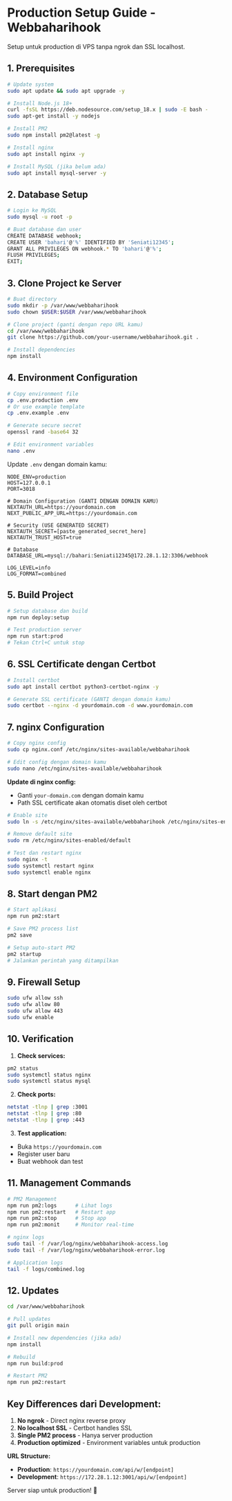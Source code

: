 # Production Setup Guide - Webbaharihook

Setup untuk production di VPS tanpa ngrok dan SSL localhost.

## 1. Prerequisites

```bash
# Update system
sudo apt update && sudo apt upgrade -y

# Install Node.js 18+
curl -fsSL https://deb.nodesource.com/setup_18.x | sudo -E bash -
sudo apt-get install -y nodejs

# Install PM2
sudo npm install pm2@latest -g

# Install nginx
sudo apt install nginx -y

# Install MySQL (jika belum ada)
sudo apt install mysql-server -y
```

## 2. Database Setup

```bash
# Login ke MySQL
sudo mysql -u root -p

# Buat database dan user
CREATE DATABASE webhook;
CREATE USER 'bahari'@'%' IDENTIFIED BY 'Seniati12345';
GRANT ALL PRIVILEGES ON webhook.* TO 'bahari'@'%';
FLUSH PRIVILEGES;
EXIT;
```

## 3. Clone Project ke Server

```bash
# Buat directory
sudo mkdir -p /var/www/webbaharihook
sudo chown $USER:$USER /var/www/webbaharihook

# Clone project (ganti dengan repo URL kamu)
cd /var/www/webbaharihook
git clone https://github.com/your-username/webbaharihook.git .

# Install dependencies
npm install
```

## 4. Environment Configuration

```bash
# Copy environment file
cp .env.production .env
# Or use example template
cp .env.example .env

# Generate secure secret
openssl rand -base64 32

# Edit environment variables
nano .env
```

Update `.env` dengan domain kamu:
```env
NODE_ENV=production
HOST=127.0.0.1
PORT=3018

# Domain Configuration (GANTI DENGAN DOMAIN KAMU)
NEXTAUTH_URL=https://yourdomain.com
NEXT_PUBLIC_APP_URL=https://yourdomain.com

# Security (USE GENERATED SECRET)
NEXTAUTH_SECRET=[paste_generated_secret_here]
NEXTAUTH_TRUST_HOST=true

# Database
DATABASE_URL=mysql://bahari:Seniati12345@172.28.1.12:3306/webhook

LOG_LEVEL=info
LOG_FORMAT=combined
```

## 5. Build Project

```bash
# Setup database dan build
npm run deploy:setup

# Test production server
npm run start:prod
# Tekan Ctrl+C untuk stop
```

## 6. SSL Certificate dengan Certbot

```bash
# Install certbot
sudo apt install certbot python3-certbot-nginx -y

# Generate SSL certificate (GANTI dengan domain kamu)
sudo certbot --nginx -d yourdomain.com -d www.yourdomain.com
```

## 7. nginx Configuration

```bash
# Copy nginx config
sudo cp nginx.conf /etc/nginx/sites-available/webbaharihook

# Edit config dengan domain kamu
sudo nano /etc/nginx/sites-available/webbaharihook
```

**Update di nginx config:**
- Ganti `your-domain.com` dengan domain kamu
- Path SSL certificate akan otomatis diset oleh certbot

```bash
# Enable site
sudo ln -s /etc/nginx/sites-available/webbaharihook /etc/nginx/sites-enabled/

# Remove default site
sudo rm /etc/nginx/sites-enabled/default

# Test dan restart nginx
sudo nginx -t
sudo systemctl restart nginx
sudo systemctl enable nginx
```

## 8. Start dengan PM2

```bash
# Start aplikasi
npm run pm2:start

# Save PM2 process list
pm2 save

# Setup auto-start PM2
pm2 startup
# Jalankan perintah yang ditampilkan
```

## 9. Firewall Setup

```bash
sudo ufw allow ssh
sudo ufw allow 80
sudo ufw allow 443
sudo ufw enable
```

## 10. Verification

1. **Check services:**
```bash
pm2 status
sudo systemctl status nginx
sudo systemctl status mysql
```

2. **Check ports:**
```bash
netstat -tlnp | grep :3001
netstat -tlnp | grep :80
netstat -tlnp | grep :443
```

3. **Test application:**
- Buka `https://yourdomain.com`
- Register user baru
- Buat webhook dan test

## 11. Management Commands

```bash
# PM2 Management
npm run pm2:logs      # Lihat logs
npm run pm2:restart   # Restart app
npm run pm2:stop      # Stop app
npm run pm2:monit     # Monitor real-time

# nginx logs
sudo tail -f /var/log/nginx/webbaharihook-access.log
sudo tail -f /var/log/nginx/webbaharihook-error.log

# Application logs
tail -f logs/combined.log
```

## 12. Updates

```bash
cd /var/www/webbaharihook

# Pull updates
git pull origin main

# Install new dependencies (jika ada)
npm install

# Rebuild
npm run build:prod

# Restart PM2
npm run pm2:restart
```

## Key Differences dari Development:

1. **No ngrok** - Direct nginx reverse proxy
2. **No localhost SSL** - Certbot handles SSL
3. **Single PM2 process** - Hanya server production
4. **Production optimized** - Environment variables untuk production

**URL Structure:**
- **Production**: `https://yourdomain.com/api/w/[endpoint]`  
- **Development**: `https://172.28.1.12:3001/api/w/[endpoint]`

Server siap untuk production! 🚀